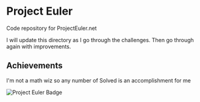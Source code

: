 # Project Euler
Code repository for ProjectEuler.net

I will update this directory as I go through the challenges. Then go through again with improvements.

## Achievements

I'm not a math wiz so any number of Solved is an accomplishment for me

![Project Euler Badge](https://projecteuler.net/profile/SwiftStriker00.png)
